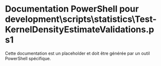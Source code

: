 # Documentation PowerShell pour development\scripts\statistics\Test-KernelDensityEstimateValidations.ps1

Cette documentation est un placeholder et doit être générée par un outil PowerShell spécifique.
